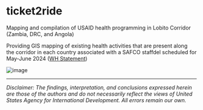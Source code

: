 # ticket2ride
Mapping and compilation of USAID health programming in Lobito Corridor (Zambia, DRC, and Angola)

Providing GIS mapping of existing health activities that are present along the corridor in each country associated with a SAFCO staffdel scheduled for May-June 2024 ([WH Statement](https://www.whitehouse.gov/briefing-room/statements-releases/2023/09/09/joint-statement-from-the-united-states-and-the-european-union-on-support-for-angola-zambia-and-the-democratic-republic-of-the-congos-commitment-to-further-develop-the-lobito-corridor-and-the/))

![image](https://github.com/USAID-OHA-SI/ticket2ride/assets/8933069/49fe3fe5-bc71-4c03-ae70-bb092b5beb42)

---

*Disclaimer: The findings, interpretation, and conclusions expressed herein are those of the authors and do not necessarily reflect the views of United States Agency for International Development. All errors remain our own.*